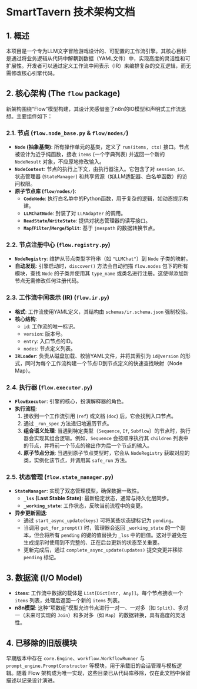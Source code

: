 # SmartTavern 技术架构文档

## 1. 概述

本项目是一个专为LLM文字冒险游戏设计的、可配置的工作流引擎。其核心目标是通过将业务逻辑从代码中解耦到数据（YAML文件）中，实现高度的灵活性和可扩展性。开发者可以通过定义工作流中间表示（IR）来编排复杂的交互逻辑，而无需修改核心引擎代码。

## 2. 核心架构 (The `flow` package)

新架构围绕“Flow”模型构建，其设计灵感借鉴了n8n的IO模型和声明式工作流思想。主要组件如下：

### 2.1. 节点 (`flow.node_base.py` & `flow/nodes/`)

-   **`Node` (抽象基类)**: 所有操作单元的基类，定义了 `run(items, ctx)` 接口。节点被设计为近乎纯函数，接收 `items` (一个字典列表) 并返回一个新的 `NodeResult` 对象，不应原地修改输入。
-   **`NodeContext`**: 节点的执行上下文，由执行器注入。它包含了对 `session_id`、状态管理器 (`StateManager`) 和共享资源（如LLM适配器、白名单函数）的访问权限。
-   **原子节点库 (`flow/nodes/`)**:
    -   **`CodeNode`**: 执行白名单中的Python函数，用于复杂的逻辑，如动态提示构建。
    -   **`LLMChatNode`**: 封装了对 `LLMAdapter` 的调用。
    -   **`ReadState`/`WriteState`**: 提供对状态管理器的读写接口。
    -   **`Map`/`Filter`/`Merge`/`Split`**: 基于 `jmespath` 的数据转换节点。

### 2.2. 节点注册中心 (`flow.registry.py`)

-   **`NodeRegistry`**: 维护从节点类型字符串（如 `"LLMChat"`）到 `Node` 子类的映射。
-   **自动发现**: 引擎启动时，`discover()` 方法会自动扫描 `flow.nodes` 包下的所有模块，查找 `Node` 的子类并使用其 `type_name` 或类名进行注册。这使得添加新节点无需修改任何注册代码。

### 2.3. 工作流中间表示 (IR) (`flow.ir.py`)

-   **格式**: 工作流使用YAML定义，其结构由 `schemas/ir.schema.json` 强制校验。
-   **核心结构**:
    -   `id`: 工作流的唯一标识。
    -   `version`: 版本号。
    -   `entry`: 入口节点的ID。
    -   `nodes`: 节点定义列表。
-   **`IRLoader`**: 负责从磁盘加载、校验YAML文件，并将其索引为 `id@version` 的形式，同时为每个工作流构建一个节点ID到节点定义的快速查找映射（Node Map）。

### 2.4. 执行器 (`flow.executor.py`)

-   **`FlowExecutor`**: 引擎的核心，扮演解释器的角色。
-   **执行流程**:
    1.  接收到一个工作流引用 (`ref`) 或文档 (`doc`) 后，它会找到入口节点。
    2.  通过 `_run_spec` 方法递归地遍历节点。
    3.  **组合语义处理**: 当遇到特定类型（`Sequence`, `If`, `Subflow`）的节点时，执行器会实现其组合逻辑。例如，`Sequence` 会按顺序执行其 `children` 列表中的节点，并将前一个节点的输出作为后一个节点的输入。
    4.  **原子节点分派**: 当遇到原子节点类型时，它会从 `NodeRegistry` 获取对应的类，实例化该节点，并调用其 `safe_run` 方法。

### 2.5. 状态管理 (`flow.state_manager.py`)

-   **`StateManager`**: 实现了双态管理模型，确保数据一致性。
    -   **`_lss` (Last Stable State)**: 最新稳定状态，通常与持久化层同步。
    -   **`_working_state`**: 工作状态，反映当前流程中的变更。
-   **异步更新回退**:
    -   通过 `start_async_update(keys)` 可将某些状态键标记为 `pending`。
    -   当调用 `get_for_prompt()` 时，管理器会返回 `_working_state` 的一个副本，但会将所有 `pending` 的键的值替换为 `_lss` 中的旧值。这对于避免在生成提示时使用到不完整的、正在后台更新的状态至关重要。
    -   更新完成后，通过 `complete_async_update(updates)` 提交变更并移除 `pending` 标记。

## 3. 数据流 (I/O Model)

-   **`items`**: 工作流中数据的载体是 `List[Dict[str, Any]]`。每个节点接收一个 `items` 列表，处理后返回一个新的 `items` 列表。
-   **n8n模型**: 这种“项数组”模型允许节点进行一对一、一对多（如 `Split`）、多对一（未来可实现的 `Join`）和多对多（如 `Map`）的数据转换，具有高度的灵活性。

## 4. 已移除的旧版模块

早期版本中存在 `core.Engine`、`workflow.WorkflowRunner` 与 `prompt_engine.PromptConstructor` 等模块，用于承载旧的会话管理与模板逻辑。随着 Flow 架构成为唯一实现，这些目录已从代码库移除，仅在此文档中保留描述以记录设计演进。

